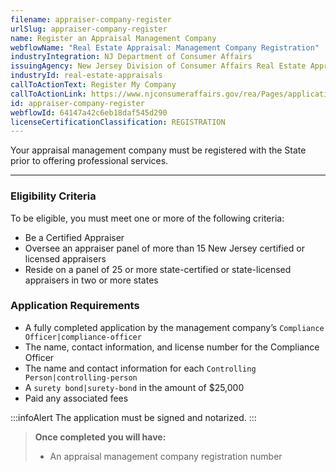 ```yaml
---
filename: appraiser-company-register
urlSlug: appraiser-company-register
name: Register an Appraisal Management Company
webflowName: "Real Estate Appraisal: Management Company Registration"
industryIntegration: NJ Department of Consumer Affairs
issuingAgency: New Jersey Division of Consumer Affairs Real Estate Appraiser Board
industryId: real-estate-appraisals
callToActionText: Register My Company
callToActionLink: https://www.njconsumeraffairs.gov/rea/Pages/applications.aspx
id: appraiser-company-register
webflowId: 64147a42c6eb18daf545d290
licenseCertificationClassification: REGISTRATION
---
```


Your appraisal management company must be registered with the State prior to offering professional services.

---

### Eligibility Criteria

To be eligible, you must meet one or more of the following criteria:

- Be a Certified Appraiser
- Oversee an appraiser panel of more than 15 New Jersey certified or licensed appraisers
- Reside on a panel of 25 or more state-certified or state-licensed appraisers in two or more states

### Application Requirements

- A fully completed application by the management company’s `Compliance Officer|compliance-officer`
- The name, contact information, and license number for the Compliance Officer
- The name and contact information for each `Controlling Person|controlling-person`
- A `surety bond|surety-bond` in the amount of $25,000
- Paid any associated fees

:::infoAlert
The application must be signed and notarized.
:::

> **Once completed you will have:**
>
> - An appraisal management company registration number 
